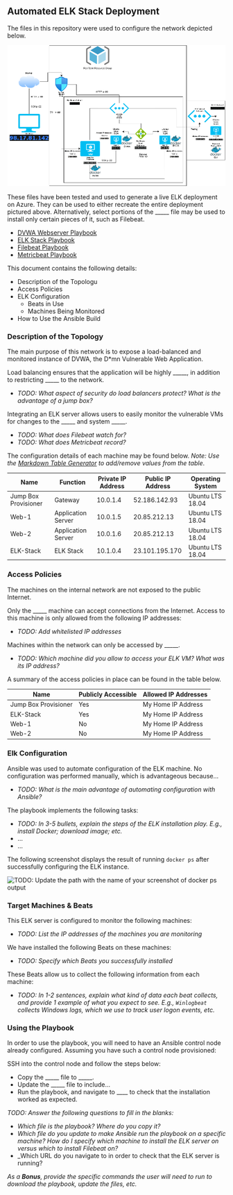 ## Automated ELK Stack Deployment

The files in this repository were used to configure the network depicted below.

![](https://github.com/Jacob4681/Project-1-ELK-Stack/blob/main/Diagrams/Network%20Diagram.drawio.png)

These files have been tested and used to generate a live ELK deployment on Azure. They can be used to either recreate the entire deployment pictured above. Alternatively, select portions of the _____ file may be used to install only certain pieces of it, such as Filebeat.

  - [DVWA Webserver Playbook](https://github.com/Jacob4681/Project-1-ELK-Stack/blob/main/Ansible/DVWAwebserverplaybook.yml.txt)
  - [ELK Stack Playbook](https://github.com/Jacob4681/Project-1-ELK-Stack/blob/main/Ansible/ELKplaybook.yml.txt)
  - [Filebeat Playbook](https://github.com/Jacob4681/Project-1-ELK-Stack/blob/main/Ansible/Filebeat-playbook.cfg.txt)
  - [Metricbeat Playbook](https://github.com/Jacob4681/Project-1-ELK-Stack/blob/main/Ansible/Metricbeat-playbook.yml.txt)

This document contains the following details:
- Description of the Topologu
- Access Policies
- ELK Configuration
  - Beats in Use
  - Machines Being Monitored
- How to Use the Ansible Build


### Description of the Topology

The main purpose of this network is to expose a load-balanced and monitored instance of DVWA, the D*mn Vulnerable Web Application.

Load balancing ensures that the application will be highly _____, in addition to restricting _____ to the network.
- _TODO: What aspect of security do load balancers protect? What is the advantage of a jump box?_

Integrating an ELK server allows users to easily monitor the vulnerable VMs for changes to the _____ and system _____.
- _TODO: What does Filebeat watch for?_
- _TODO: What does Metricbeat record?_

The configuration details of each machine may be found below.
_Note: Use the [Markdown Table Generator](http://www.tablesgenerator.com/markdown_tables) to add/remove values from the table_.

| Name     | Function |Private IP Address |Public IP Address| Operating System |
|----------|----------|------------|------------------|------------------|
|Jump Box Provisioner| Gateway  | 10.0.1.4   |    52.186.142.93      | Ubuntu LTS 18.04 |
|Web-1|Application Server|  10.0.1.5  |    20.85.212.13      |   Ubuntu LTS 18.04  |
|Web-2|Application Server|  10.0.1.6  |    20.85.212.13      |  Ubuntu LTS 18.04  |
|ELK-Stack|ELK Stack| 10.1.0.4 |   23.101.195.170     |   Ubuntu LTS 18.04   |

### Access Policies

The machines on the internal network are not exposed to the public Internet. 

Only the _____ machine can accept connections from the Internet. Access to this machine is only allowed from the following IP addresses:
- _TODO: Add whitelisted IP addresses_

Machines within the network can only be accessed by _____.
- _TODO: Which machine did you allow to access your ELK VM? What was its IP address?_

A summary of the access policies in place can be found in the table below.

| Name     | Publicly Accessible | Allowed IP Addresses |
|----------|---------------------|----------------------|
|Jump Box Provisioner|Yes| My Home IP Address |
|ELK-Stack|Yes| My Home IP Address  |
|Web-1| No | My Home IP Address |
|Web-2| No | My Home IP Address |

### Elk Configuration

Ansible was used to automate configuration of the ELK machine. No configuration was performed manually, which is advantageous because...
- _TODO: What is the main advantage of automating configuration with Ansible?_

The playbook implements the following tasks:
- _TODO: In 3-5 bullets, explain the steps of the ELK installation play. E.g., install Docker; download image; etc._
- ...
- ...

The following screenshot displays the result of running `docker ps` after successfully configuring the ELK instance.

![TODO: Update the path with the name of your screenshot of docker ps output](Images/docker_ps_output.png)

### Target Machines & Beats
This ELK server is configured to monitor the following machines:
- _TODO: List the IP addresses of the machines you are monitoring_

We have installed the following Beats on these machines:
- _TODO: Specify which Beats you successfully installed_

These Beats allow us to collect the following information from each machine:
- _TODO: In 1-2 sentences, explain what kind of data each beat collects, and provide 1 example of what you expect to see. E.g., `Winlogbeat` collects Windows logs, which we use to track user logon events, etc._

### Using the Playbook
In order to use the playbook, you will need to have an Ansible control node already configured. Assuming you have such a control node provisioned: 

SSH into the control node and follow the steps below:
- Copy the _____ file to _____.
- Update the _____ file to include...
- Run the playbook, and navigate to ____ to check that the installation worked as expected.

_TODO: Answer the following questions to fill in the blanks:_
- _Which file is the playbook? Where do you copy it?_
- _Which file do you update to make Ansible run the playbook on a specific machine? How do I specify which machine to install the ELK server on versus which to install Filebeat on?_
- _Which URL do you navigate to in order to check that the ELK server is running?

_As a **Bonus**, provide the specific commands the user will need to run to download the playbook, update the files, etc._
